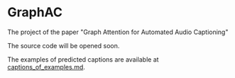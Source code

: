 # GraphAC
The project of the paper "Graph Attention for Automated Audio Captioning"

The source code will be opened soon.

The examples of predicted captions are available at [captions_of_examples.md](captions_of_examples.md).

